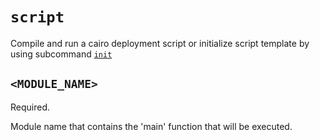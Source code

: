 # `script`
Compile and run a cairo deployment script or initialize script template by using subcommand [`init`](./init.md)

## `<MODULE_NAME>`
Required.

Module name that contains the 'main' function that will be executed.
